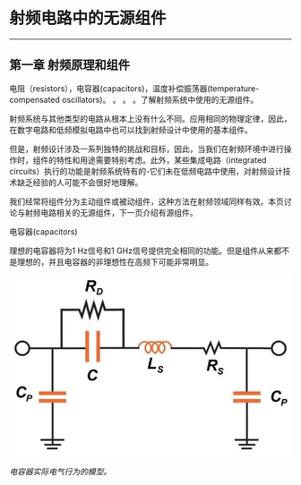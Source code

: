 # 射频电路中的无源组件

------

## 第一章 射频原理和组件

电阻（resistors），电容器(capacitors)，温度补偿振荡器(temperature-compensated oscillators)。 。 。 。了解射频系统中使用的无源组件。

射频系统与其他类型的电路从根本上没有什么不同。应用相同的物理定律，因此，在数字电路和低频模拟电路中也可以找到射频设计中使用的基本组件。

但是，射频设计涉及一系列独特的挑战和目标，因此，当我们在射频环境中进行操作时，组件的特性和用途需要特别考虑。此外，某些集成电路（integrated circuits）执行的功能是射频系统特有的-它们未在低频电路中使用，对射频设计技术缺乏经验的人可能不会很好地理解。

我们经常将组件分为主动组件或被动组件，这种方法在射频领域同样有效。本页讨论与射频电路相关的无源组件，下一页介绍有源组件。

电容器(capacitors)

理想的电容器将为1 Hz信号和1 GHz信号提供完全相同的功能。但是组件从来都不是理想的，并且电容器的非理想性在高频下可能非常明显。

![capacitor](imgs/RFT_ch1_pg4_1.jpg)

*电容器实际电气行为的模型。*